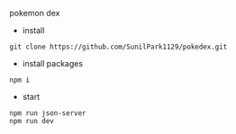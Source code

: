 pokemon dex

- install<br/>
```
git clone https://github.com/SunilPark1129/pokedex.git
```

- install packages<br/>
```
npm i
```

- start<br/>
```
npm run json-server
npm run dev
```
